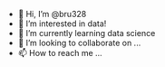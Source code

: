 - 👋 Hi, I’m @bru328
- 👀 I’m interested in data!
- 🌱 I’m currently learning data science
- 💞️ I’m looking to collaborate on ...
- 📫 How to reach me ...

<!---
bru328/bru328 is a ✨ special ✨ repository because its `README.md` (this file) appears on your GitHub profile.
You can click the Preview link to take a look at your changes.
--->
